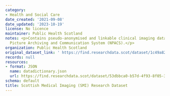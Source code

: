 ```yaml
---
category:
- Health and Social Care
date_created: '2021-09-08'
date_updated: '2023-10-19'
license: No licence
maintainer: Public Health Scotland
notes: <p>Contains pseudo-anonymised and linkable clinical imaging data from the National
  Picture Archiving and Communication System (NPACS).</p>
organization: Public Health Scotland
original_dataset_link: ' https://find.researchdata.scot/dataset/1c49a822-6432-468b-8ba5-6aab534654b9'
records: null
resources:
- format: JSON
  name: datadictionary.json
  url: https://find.researchdata.scot/dataset/53dbbca0-b57d-4f93-8f05-37f626f9a7bc/resource/1c49a822-6432-468b-8ba5-6aab534654b9/download/datadictionary.json
schema: default
title: Scottish Medical Imaging (SMI) Research Dataset
---
```

